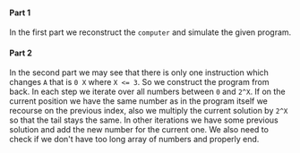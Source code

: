 #### Part 1

In the first part we reconstruct the `computer` and simulate the given program.

#### Part 2

In the second part we may see that there is only one instruction which changes `A` that is `0 X` where `X <= 3`. So we construct the program from back. In each step we iterate over all numbers between `0` and `2^X`. If on the current position we have the same number as in the program itself we recourse on the previous index, also we multiply the current solution by `2^X` so that the tail stays the same. In other iterations we have some previous solution and add the new number for the current one. We also need to check if we don't have too long array of numbers and properly end.

